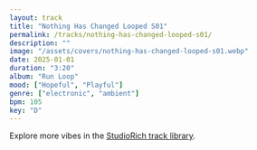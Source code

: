 ```yaml
---
layout: track
title: "Nothing Has Changed Looped S01"
permalink: /tracks/nothing-has-changed-looped-s01/
description: ""
image: "/assets/covers/nothing-has-changed-looped-s01.webp"
date: 2025-01-01
duration: "3:20"
album: "Run Loop"
mood: ["Hopeful", "Playful"]
genre: ["electronic", "ambient"]
bpm: 105
key: "D"
---
```


Explore more vibes in the [StudioRich track library](/tracks/).
